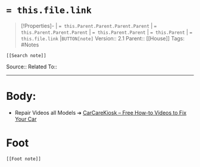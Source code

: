 # `= this.file.link`
>[!Properties]- | `= this.Parent.Parent.Parent.Parent` |  `= this.Parent.Parent.Parent` | `= this.Parent.Parent` | `= this.Parent` | `= this.file.link` |`BUTTON[note]` 
>Version:: 2.1
>Parent:: [[House]]
>Tags: #Notes
```meta-bind-embed
[[Search note]]
```
Source:: 
Related To::
***
# Body:
- Repair Videos all Models ➔ [CarCareKiosk – Free How-to Videos to Fix Your Car](https://www.carcarekiosk.com/)








# Foot
```meta-bind-embed
[[Foot note]]
``` 